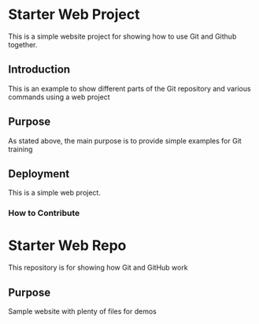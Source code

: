 # Starter Web Project
This is a simple website project for showing how to use Git and Github together.
## Introduction

This is an example to show different parts of the Git repository and various commands using a web project
## Purpose

As stated above, the main purpose is to provide simple examples for Git training

## Deployment

This is a simple web project.

### How to Contribute

# Starter Web Repo

This repository is for showing how Git and GitHub work

## Purpose

Sample website with plenty of files for demos